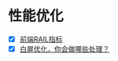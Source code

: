 # 性能优化

- [x] [前端RAIL指标](https://github.com/yihan12/Frontend-interview/issues/46)
- [x] [白屏优化，你会做哪些处理？](https://github.com/yihan12/Frontend-interview/issues/8)
